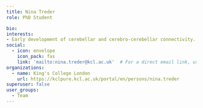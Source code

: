 ```yaml
---
title: Nina Treder
role: PhD Student

bio:
interests:
- Early development of cerebellar and cerebro-cerebellar connectivity.
social:
  - icon: envelope
    icon_pack: fas
    link: 'mailto:nina.treder@kcl.ac.uk'  # For a direct email link, use "mailto:test@example.org".
organizations:
  - name: King's College London
    url: https://kclpure.kcl.ac.uk/portal/en/persons/nina.treder
superuser: false
user_groups:
  - Team
---
```

